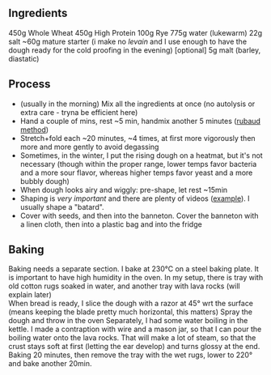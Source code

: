 ## Ingredients
450g Whole Wheat 
450g High Protein
100g Rye
775g water (lukewarm)
22g salt
~60g mature starter (i make no *levain* and I use enough to have the dough ready for the cold proofing in the evening)
[optional] 5g malt (barley, diastatic)  
 
## Process 
- (usually in the morning) Mix all the ingredients at once (no autolysis or extra care - tryna be efficient here)
- Hand a couple of mins, rest ~5 min, handmix another 5 minutes ([rubaud method](https://www.youtube.com/watch?v=zgz0oAhgwyg&t=75s))
- Stretch+fold each ~20 minutes, ~4 times, at first more vigorously then more and more gently to avoid degassing
- Sometimes, in the winter, I put the rising dough on a heatmat, but it's not necessary (though within the proper range, lower temps favor bacteria and a more sour flavor, whereas higher temps favor yeast and a more bubbly dough)
- When dough looks airy and wiggly: pre-shape, let rest ~15min
- Shaping is *very important* and there are plenty of videos ([example](https://www.youtube.com/watch?v=WBid79t6rcw&t=89s)). I usually shape a "batard".
- Cover with seeds, and then into the banneton. Cover the banneton with a linen cloth, then into a plastic bag and into the fridge 

## Baking
Baking needs a separate section. I bake at 230°C on a steel baking plate. 
It is important to have high humidity in the oven. In my setup, there is  tray with old cotton rugs soaked in water, and another  tray with lava rocks (will explain later)    
When bread is ready, I slice the dough with a razor at 45° wrt the surface (means keeping the blade pretty much horizontal, this matters) 
Spray the dough and throw in the oven 
Separately, I had some water boiling in the kettle. I made a contraption with wire and a mason jar, so that I can pour the boiling water onto the lava rocks. That will make a lot of steam, so that the crust stays soft at first (letting the ear develop) and turns glossy at the end. 
Baking 20 minutes, then remove the tray with the wet rugs, lower to 220° and bake another 20min. 

